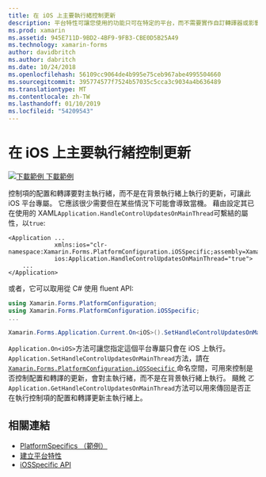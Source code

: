 ```yaml
---
title: 在 iOS 上主要執行緒控制更新
description: 平台特性可讓您使用的功能只可在特定的平台，而不需要實作自訂轉譯器或影響。 這篇文章說明如何使用 iOS 平台特定，可讓控制項的配置和轉譯在主執行緒上執行的更新。
ms.prod: xamarin
ms.assetid: 945E711D-9BD2-4BF9-9FB3-CBE0D5B25A49
ms.technology: xamarin-forms
author: davidbritch
ms.author: dabritch
ms.date: 10/24/2018
ms.openlocfilehash: 56109cc9064de4b995e75ceb967abe4995504660
ms.sourcegitcommit: 395774577f7524b57035c5cca3c9034a4b636489
ms.translationtype: MT
ms.contentlocale: zh-TW
ms.lasthandoff: 01/10/2019
ms.locfileid: "54209543"
---
```

# <a name="main-thread-control-updates-on-ios"></a>在 iOS 上主要執行緒控制更新

[![下載範例](~/media/shared/download.png) 下載範例](https://developer.xamarin.com/samples/xamarin-forms/userinterface/platformspecifics/)

控制項的配置和轉譯要對主執行緒，而不是在背景執行緒上執行的更新，可讓此 iOS 平台專屬。 它應該很少需要但在某些情況下可能會導致當機。 藉由設定其已在使用的 XAML`Application.HandleControlUpdatesOnMainThread`可繫結的屬性，以`true`:

```xaml
<Application ...
             xmlns:ios="clr-namespace:Xamarin.Forms.PlatformConfiguration.iOSSpecific;assembly=Xamarin.Forms.Core"
             ios:Application.HandleControlUpdatesOnMainThread="true">
    ...
</Application>
```

或者，它可以取用從 C# 使用 fluent API:

```csharp
using Xamarin.Forms.PlatformConfiguration;
using Xamarin.Forms.PlatformConfiguration.iOSSpecific;
...

Xamarin.Forms.Application.Current.On<iOS>().SetHandleControlUpdatesOnMainThread(true);
```

`Application.On<iOS>`方法可讓您指定這個平台專屬只會在 iOS 上執行。 `Application.SetHandleControlUpdatesOnMainThread`方法，請在[ `Xamarin.Forms.PlatformConfiguration.iOSSpecific` ](xref:Xamarin.Forms.PlatformConfiguration.iOSSpecific)命名空間，可用來控制是否控制配置和轉譯的更新，會對主執行緒，而不是在背景執行緒上執行。 颾魤 ㄛ`Application.GetHandleControlUpdatesOnMainThread`方法可以用來傳回是否正在執行控制項的配置和轉譯更新主執行緒上。

## <a name="related-links"></a>相關連結

- [PlatformSpecifics （範例）](https://developer.xamarin.com/samples/xamarin-forms/userinterface/platformspecifics/)
- [建立平台特性](~/xamarin-forms/platform/platform-specifics/index.md#creating-platform-specifics)
- [iOSSpecific API](xref:Xamarin.Forms.PlatformConfiguration.iOSSpecific)
